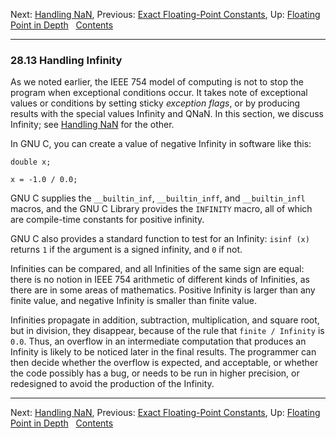 Next: [Handling NaN](Handling-NaN.md), Previous: [Exact Floating-Point
Constants](Exact-Floating-Constants.md), Up: [Floating Point in
Depth](Floating-Point-in-Depth.md)  
[Contents](index.md#SEC_Contents "Table of contents")  

------------------------------------------------------------------------


### 28.13 Handling Infinity 


As we noted earlier, the IEEE 754 model of computing is not to stop the
program when exceptional conditions occur. It takes note of exceptional
values or conditions by setting sticky *exception flags*, or by
producing results with the special values Infinity and QNaN. In this
section, we discuss Infinity; see [Handling NaN](Handling-NaN.md) for
the other.

In GNU C, you can create a value of negative Infinity in software like
this:

``` verbatim
double x;

x = -1.0 / 0.0;
```

GNU C supplies the `__builtin_inf`, `__builtin_inff`, and
`__builtin_infl` macros, and the GNU C Library provides the `INFINITY`
macro, all of which are compile-time constants for positive infinity.

GNU C also provides a standard function to test for an Infinity:
`isinf (x)` returns `1` if the argument is a signed infinity, and `0` if
not.

Infinities can be compared, and all Infinities of the same sign are
equal: there is no notion in IEEE 754 arithmetic of different kinds of
Infinities, as there are in some areas of mathematics. Positive Infinity
is larger than any finite value, and negative Infinity is smaller than
finite value.

Infinities propagate in addition, subtraction, multiplication, and
square root, but in division, they disappear, because of the rule that
`finite / Infinity` is `0.0`. Thus, an overflow in an intermediate
computation that produces an Infinity is likely to be noticed later in
the final results. The programmer can then decide whether the overflow
is expected, and acceptable, or whether the code possibly has a bug, or
needs to be run in higher precision, or redesigned to avoid the
production of the Infinity.

------------------------------------------------------------------------

Next: [Handling NaN](Handling-NaN.md), Previous: [Exact Floating-Point
Constants](Exact-Floating-Constants.md), Up: [Floating Point in
Depth](Floating-Point-in-Depth.md)  
[Contents](index.md#SEC_Contents "Table of contents")  
